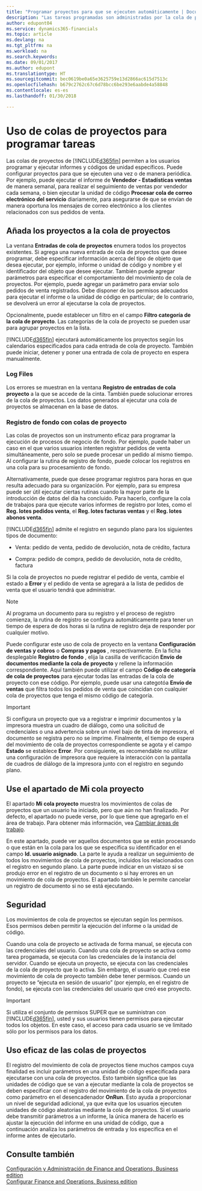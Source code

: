 ```yaml
---
title: "Programar proyectos para que se ejecuten automáticamente | Documentos de Microsoft"
description: "Las tareas programadas son administradas por la cola de proyecto. Estos proyectos ejecutan informes y unidades de código. Puede configurar proyectos para que se ejecuten una vez o de manera periódica."
author: edupont04
ms.service: dynamics365-financials
ms.topic: article
ms.devlang: na
ms.tgt_pltfrm: na
ms.workload: na
ms.search.keywords: 
ms.date: 09/01/2017
ms.author: edupont
ms.translationtype: HT
ms.sourcegitcommit: bec0619be0a65e3625759e13d2866ac615d7513c
ms.openlocfilehash: b679c2762c67c6d78bcc6be293e6aabde4a58848
ms.contentlocale: es-es
ms.lasthandoff: 01/30/2018

---
```

# <a name="use-job-queues-to-schedule-tasks"></a>Uso de colas de proyectos para programar tareas
Las colas de proyectos de [!INCLUDE[d365fin](includes/d365fin_md.md)] permiten a los usuarios programar y ejecutar informes y códigos de unidad específicos. Puede configurar proyectos para que se ejecuten una vez o de manera periódica. Por ejemplo, puede ejecutar el informe de **Vendedor - Estadísticas ventas** de manera semanal, para realizar el seguimiento de ventas por vendedor cada semana, o bien ejecutar la unidad de código **Procesar cola de correo electrónico del servicio** diariamente, para asegurarse de que se envían de manera oportuna los mensajes de correo electrónico a los clientes relacionados con sus pedidos de venta.  

## <a name="add-jobs-to-the-job-queue"></a>Añada los proyectos a la cola de proyectos
La ventana **Entradas de cola de proyectos** enumera todos los proyectos existentes. Si agrega una nueva entrada de cola de proyectos que desee programar, debe especificar información acerca del tipo de objeto que desea ejecutar, por ejemplo, informe o unidad de código y nombre y el identificador del objeto que desee ejecutar. También puede agregar parámetros para especificar el comportamiento del movimiento de cola de proyectos. Por ejemplo, puede agregar un parámetro para enviar solo pedidos de venta registrados. Debe disponer de los permisos adecuados para ejecutar el informe o la unidad de código en particular; de lo contrario, se devolverá un error al ejecutarse la cola de proyectos.  

Opcionalmente, puede establecer un filtro en el campo **Filtro categoría de la cola de proyecto**. Las categorías de la cola de proyecto se pueden usar para agrupar proyectos en la lista.

[!INCLUDE[d365fin](includes/d365fin_md.md)]  ejecutará automáticamente los proyectos según los calendarios especificados para cada entrada de cola de proyecto. También puede iniciar, detener y poner una entrada de cola de proyecto en espera manualmente.

### <a name="log-files"></a>Log Files
Los errores se muestran en la ventana **Registro de entradas de cola proyecto** a la que se accede de la cinta. También puede solucionar errores de la cola de proyectos. Los datos generados al ejecutar una cola de proyectos se almacenan en la base de datos.  

### <a name="background-posting-with-job-queues"></a>Registro de fondo con colas de proyecto
Las colas de proyectos son un instrumento eficaz para programar la ejecución de procesos de negocio de fondo. Por ejemplo, puede haber un caso en el que varios usuarios intenten registrar pedidos de venta simultáneamente, pero solo se puede procesar un pedido al mismo tiempo. Al configurar la rutina de registro de fondo, puede colocar los registros en una cola para su procesamiento de fondo.  

 Alternativamente, puede que desee programar registros para horas en que resulta adecuado para su organización. Por ejemplo, para su empresa puede ser útil ejecutar ciertas rutinas cuando la mayor parte de la introducción de datos del día ha concluido. Para hacerlo, configure la cola de trabajos para que ejecute varios informes de registro por lotes, como el **Reg. lotes pedidos venta**, el **Reg. lotes facturas ventas** y el **Reg. lotes abonos venta**.  

 [!INCLUDE[d365fin](includes/d365fin_md.md)]  admite el registro en segundo plano para los siguientes tipos de documento:  

-   Venta: pedido de venta, pedido de devolución, nota de crédito, factura  

-   Compra: pedido de compra, pedido de devolución, nota de crédito, factura  

 Si la cola de proyectos no puede registrar el pedido de venta, cambie el estado a **Error** y el pedido de venta se agregará a la lista de pedidos de venta que el usuario tendrá que administrar.  

> [!NOTE]  
>  Al programa un documento para su registro y el proceso de registro comienza, la rutina de registro se configura automáticamente para tener un tiempo de espera de dos horas si la rutina de registro deja de responder por cualquier motivo.  

Puede configurar este uso de cola de proyecto en la ventana **Configuración de ventas y cobros** o **Compras y pagos** , respectivamente. En la ficha desplegable **Registro de fondo** , elija la casilla de verificación **Envío de documentos mediante la cola de proyecto** y rellene la información correspondiente. Aquí también puede utilizar el campo **Código de categoría de cola de proyectos** para ejecutar todas las entradas de la cola de proyecto con ese código. Por ejemplo, puede usar una categotóa **Envío de ventas** que filtra todos los pedidos de venta que coincidan con cualquier cola de proyectos que tenga el mismo código de categoría.  

> [!IMPORTANT]  
>  Si configura un proyecto que va a registrar e imprimir documentos y la impresora muestra un cuadro de diálogo, como una solicitud de credenciales o una advertencia sobre un nivel bajo de tinta de impresora, el documento se registra pero no se imprime. Finalmente, el tiempo de espera del movimiento de cola de proyectos correspondiente se agota y el campo **Estado** se establece **Error**. Por consiguiente, es recomendable no utilizar una configuración de impresora que requiere la interacción con la pantalla de cuadros de diálogo de la impresora junto con el registro en segundo plano.  

## <a name="use-the-my-job-queue-part"></a>Use el apartado de Mi cola proyecto
El apartado **Mi cola proyecto** muestra los movimientos de colas de proyectos que un usuario ha iniciado, pero que aún no han finalizado. Por defecto, el apartado no puede verse, por lo que tiene que agregarlo en el área de trabajo. Para obtener más información, vea [Cambiar áreas de trabajo](change-role.md).  

En este apartado, puede ver aquellos documentos que se están procesando o que están en la cola para los que se especifica su identificador en el campo **Id. usuario asignado**. La parte le ayuda a realizar un seguimiento de todos los movimientos de cola de proyectos, incluidos los relacionados con el registro en segundo plano. La parte puede indicar en un vistazo si se produjo error en el registro de un documento o si hay errores en un movimiento de cola de proyectos. El apartado también le permite cancelar un registro de documento si no se está ejecutando.  

## <a name="security"></a>Seguridad  
Los movimientos de cola de proyectos se ejecutan según los permisos. Esos permisos deben permitir la ejecución del informe o la unidad de código.  

Cuando una cola de proyecto se activada de forma manual, se ejecuta con las credenciales del usuario. Cuando una cola de proyecto se activa como tarea progamada, se ejecuta con las credenciales de la instancia del servidor. Cuando se ejecuta un proyecto, se ejecuta con las credenciales de la cola de proyecto que lo activa. Sin embargo, el usuario que creó ese movimiento de cola de proyecto también debe tener permisos. Cuando un proyecto se “ejecuta en sesión de usuario” (por ejemplo, en el registro de fondo), se ejecuta con las credenciales del usuario que creó ese proyecto.  

> [!IMPORTANT]  
>  Si utiliza el conjunto de permisos SUPER que se suministran con [!INCLUDE[d365fin](includes/d365fin_md.md)], usted y sus usuarios tienen permisos para ejecutar todos los objetos. En este caso, el acceso para cada usuario se ve limitado sólo por los permisos para los datos.  

## <a name="using-job-queues-effectively"></a>Uso eficaz de las colas de proyectos  
El registro del movimiento de cola de proyectos tiene muchos campos cuya finalidad es incluir parámetros en una unidad de código especificada para ejecutarse con una cola de proyectos. Esto también significa que las unidades de código que se van a ejecutar mediante la cola de proyectos se deben especificar con el registro del movimiento de la cola de proyectos como parámetro en el desencadenador **OnRun**. Esto ayuda a proporcionar un nivel de seguridad adicional, ya que evita que los usuarios ejecuten unidades de código aleatorias mediante la cola de proyectos. Si el usuario debe transmitir parámetros a un informe, la única manera de hacerlo es ajustar la ejecución del informe en una unidad de código, que a continuación analiza los parámetros de entrada y los especifica en el informe antes de ejecutarlo.  

## <a name="see-also"></a>Consulte también  
[Configuración y Administración de Finance and Operations, Business edition](admin-setup-and-administration.md)  
[Configurar Finance and Operations, Business edition ](setup.md)  

